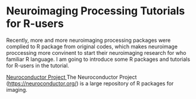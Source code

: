 # Neuroimaging Processing Tutorials for  R-users

Recently, more and more neuroimaging processing packages were complied to R package from original codes, which makes neuroimage proccessing more convinent to start their neuroimaging research for who familiar R language. I am going to introduce some R packages and tutorials for R-users in the tutorial.



<a href="https://neuroconductor.org/tutorials" > Neuroconductor Project </a> The Neuroconductor Project (https://neuroconductor.org/) is a large repository of R packages for imaging. 
